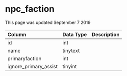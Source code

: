 # npc\_faction

This page was updated September 7 2019

| Column | Data Type | Description |
| :--- | :--- | :--- |
| id | int |  |
| name | tinytext |  |
| primaryfaction | int |  |
| ignore\_primary\_assist | tinyint |  |

